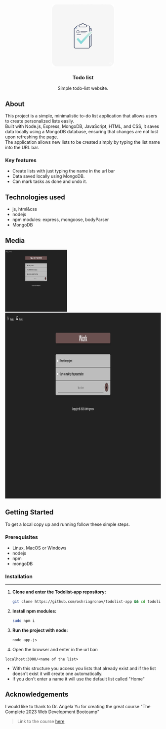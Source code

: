 <br />
<div align="center">
  <a href="https://github.com/oshriagronov/todolist-app">
    <img src="public/assets/logo.png" alt="Logo" width="200" height="200">
  </a>

<h3 align="center">Todo list</h3>
  <p align="center">
    Simple todo-list website.
  </p>
</div>

## About
This project is a simple, minimalistic to-do list application that allows users to create personalized lists easily. 
<br/>Built with Node.js, Express, MongoDB, JavaScript, HTML, and CSS, it saves data locally using a MongoDB database, ensuring that changes are not lost upon refreshing the page.
<br/>The application allows new lists to be created simply by typing the list name into the URL bar.

### Key features
- Create lists with just typing the name in the url bar
- Data saved locally using MongoDB.
- Can mark tasks as done and undo it.

## Technologies used
- js, html&css
- nodejs
- npm modules: express, mongoose, bodyParser
- MongoDB


## Media
<img src="./public/assets/Today-list-image.jpg" alt="Today-list-image" width="200" height="200">
<img src="./public/assets/Work-list-image.jpg" alt="Work-list-image" width="600" height="600">

## Getting Started

To get a local copy up and running follow these simple steps.

### Prerequisites

- Linux, MacOS or Windows
- nodejs
- npm
- mongoDB

### Installation

---

1. **Clone and enter the Todolist-app repository:**

   ```bash
   git clone https://github.com/oshriagronov/todolist-app && cd todolist
   ```

2. **Install npm modules:**

   ```bash
   sudo npm i
   ```

3. **Run the project with node:**  
   ```bash
   node app.js
   ```

4. Open the browser and enter in the url bar:
  ```
  localhost:3000/<name of the list>
  ```

- With this structure you access you lists that already exist and if the list doesn't exist it will create one automatically.
- If you don't enter a name it will use the default list called "Home"

## Acknowledgements
I would like to thank to Dr. Angela Yu for creating the great course "The Complete 2023 Web Development Bootcamp"
> Link to the course [here](https://www.udemy.com/course/the-complete-web-development-bootcamp/?kw=The+Complete+2023+Web+Development+Bootcamp&src=sac)
